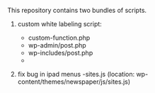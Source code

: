 This repository contains two bundles of scripts.
1. custom white labeling script:
   - custom-function.php
   - wp-admin/post.php
   - wp-includes/post.php
   - 
   
2. fix bug in ipad menus
   -sites.js (location: wp-content/themes/newspaper/js/sites.js)

